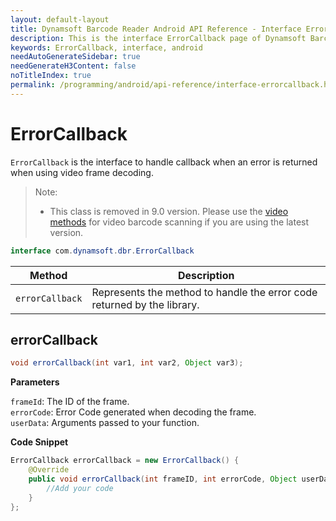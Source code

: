 ```yaml
---
layout: default-layout
title: Dynamsoft Barcode Reader Android API Reference - Interface ErrorCallback
description: This is the interface ErrorCallback page of Dynamsoft Barcode Reader for Android SDK.
keywords: ErrorCallback, interface, android
needAutoGenerateSidebar: true
needGenerateH3Content: false
noTitleIndex: true
permalink: /programming/android/api-reference/interface-errorcallback.html
---
```


# ErrorCallback

`ErrorCallback` is the interface to handle callback when an error is returned when using video frame decoding.

> Note:  
>  
> - This class is removed in 9.0 version. Please use the [video methods](primary-video.md) for video barcode scanning if you are using the latest version.

```java
interface com.dynamsoft.dbr.ErrorCallback
```

| Method | Description |
| ------ | ----------- |
| `errorCallback` | Represents the method to handle the error code returned by the library. |

## errorCallback

```java
void errorCallback(int var1, int var2, Object var3);
```

**Parameters**

`frameId`: The ID of the frame.  
`errorCode`: Error Code generated when decoding the frame.  
`userData`: Arguments passed to your function.

**Code Snippet**

```java
ErrorCallback errorCallback = new ErrorCallback() {
    @Override
    public void errorCallback(int frameID, int errorCode, Object userData) {
        //Add your code     
    }
};
```

